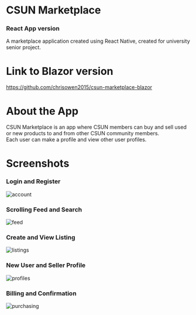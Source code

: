 # CSUN Marketplace

### React App version
A marketplace application created using React Native, created for university senior project.

# Link to Blazor version

https://github.com/chrisowen2015/csun-marketplace-blazor

# About the App

CSUN Marketplace is an app where CSUN members can buy and sell used or new products to and from other CSUN community members. <br/>
Each user can make a profile and view other user profiles.

# Screenshots

### Login and Register
![account](https://user-images.githubusercontent.com/80669600/169421280-69661b2c-92eb-40d6-ac89-8276c5623d97.png)

### Scrolling Feed and Search
![feed](https://user-images.githubusercontent.com/80669600/169421301-e2e25016-27fd-4b85-837e-86f7c95e7418.png)

### Create and View Listing
![listings](https://user-images.githubusercontent.com/80669600/169421312-13333020-6b6e-4cdd-b076-0499b74f02cb.png)

### New User and Seller Profile
![profiles](https://user-images.githubusercontent.com/80669600/169421318-ec49e670-16ae-40c1-b1ba-45c364774828.png)

### Billing and Confirmation
![purchasing](https://user-images.githubusercontent.com/80669600/169421322-42bfec3e-d6ab-4d98-89af-8109fdc659bf.png)

